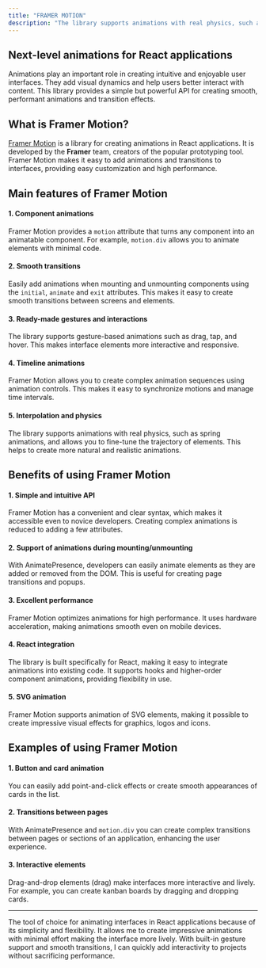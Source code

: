 ```yaml
---
title: "FRAMER MOTION"
description: "The library supports animations with real physics, such as spring animations, and allows you to fine-tune the trajectory of elements. This helps to create more natural and realistic animations."
---
```

## Next-level animations for React applications

Animations play an important role in creating intuitive and enjoyable user interfaces. They add visual dynamics and help users better interact with content. This library provides a simple but powerful API for creating smooth, performant animations and transition effects.

## What is Framer Motion?

[Framer Motion](https://motion.dev/) is a library for creating animations in React applications. It is developed by the **Framer** team, creators of the popular prototyping tool. Framer Motion makes it easy to add animations and transitions to interfaces, providing easy customization and high performance.

## Main features of Framer Motion

#### 1\.  **Component animations**
    
Framer Motion provides a `motion` attribute that turns any component into an animatable component. For example, `motion.div` allows you to animate elements with minimal code.
        
#### 2\.  **Smooth transitions**
    
Easily add animations when mounting and unmounting components using the `initial`, `animate` and `exit` attributes. This makes it easy to create smooth transitions between screens and elements.
        
#### 3\.  **Ready-made gestures and interactions**
    
The library supports gesture-based animations such as drag, tap, and hover. This makes interface elements more interactive and responsive.
        
#### 4\.  **Timeline animations**
    
Framer Motion allows you to create complex animation sequences using animation controls. This makes it easy to synchronize motions and manage time intervals.
        
#### 5\.  **Interpolation and physics**
    
The library supports animations with real physics, such as spring animations, and allows you to fine-tune the trajectory of elements. This helps to create more natural and realistic animations.
        

## Benefits of using Framer Motion

#### 1\.  **Simple and intuitive API**
    
Framer Motion has a convenient and clear syntax, which makes it accessible even to novice developers. Creating complex animations is reduced to adding a few attributes.
        
#### 2\.  **Support of animations during mounting/unmounting**
    
With AnimatePresence, developers can easily animate elements as they are added or removed from the DOM. This is useful for creating page transitions and popups.
        
#### 3\.  **Excellent performance**
    
Framer Motion optimizes animations for high performance. It uses hardware acceleration, making animations smooth even on mobile devices.
        
#### 4\.  **React integration**
    
The library is built specifically for React, making it easy to integrate animations into existing code. It supports hooks and higher-order component animations, providing flexibility in use.
        
#### 5\.  **SVG animation**
    
Framer Motion supports animation of SVG elements, making it possible to create impressive visual effects for graphics, logos and icons.
        

## Examples of using Framer Motion

#### 1\.  **Button and card animation**
    
You can easily add point-and-click effects or create smooth appearances of cards in the list.
        
#### 2\.  **Transitions between pages**
    
With AnimatePresence and `motion.div` you can create complex transitions between pages or sections of an application, enhancing the user experience.
        
#### 3\.  **Interactive elements**
    
Drag-and-drop elements (drag) make interfaces more interactive and lively. For example, you can create kanban boards by dragging and dropping cards.
        
---

The tool of choice for animating interfaces in React applications because of its simplicity and flexibility. It allows me to create impressive animations with minimal effort making the interface more lively. With built-in gesture support and smooth transitions, I can quickly add interactivity to projects without sacrificing performance.